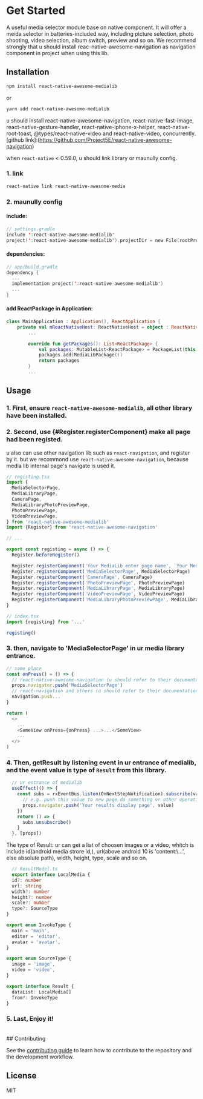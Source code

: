# Get Started

A useful media selector module base on native component. It will offer a meida selector in batteries-included way, including picture selection, photo shooting, video selection, album switch, preview and so on. We recommend strongly that u should install reac-native-awesome-navigation as navigation component in project when using this lib.

## Installation

```sh
npm install react-native-awesome-medialib
```
or
```sh
yarn add react-native-awesome-medialib
```

u should install react-native-awesome-navigation, react-native-fast-image, react-native-gesture-handler, react-native-iphone-x-helper, react-native-root-toast, 
@types/react-native-video and react-native-video, concurrently.
[github link]:(https://github.com/Project5E/react-native-awesome-navigation) 

when `react-native` < 0.59.0, u should link library or maunully config.
### 1. link
```sh
react-native link react-native-awesome-media
``` 
### 2. maunully config
#### include:
```kotlin
// settings.gradle
include ':react-native-awesome-medialib'
project(':react-native-awesome-medialib').projectDir = new File(rootProject.projectDir, '../node_modules/react-native-awesome-medialib/android')
```
#### dependencies:
```kotlin
// app/build.gradle
dependency {
  ...
  implementation project(':react-native-awesome-medialib')
  ...
}
```
#### add ReactPackage in Application:
```kotlin
class MainApplication : Application(), ReactApplication {
    private val mReactNativeHost: ReactNativeHost = object : ReactNativeHost(this) {
        ...

        override fun getPackages(): List<ReactPackage> {
            val packages: MutableList<ReactPackage> = PackageList(this).packages
            packages.add(MediaLibPackage())
            return packages
        }
        ...
```

## Usage
### 1. First, ensure `react-native-awesome-medialib`, all other library have been installed.
### 2. Second, use {#Register.registerComponent} make all page had been registed. 
  u also can use other navigation lib such as `react-navigation`, and register by it. but we recommond use `react-native-awesome-navigation`, 
  because media lib internal page's navigate is used it.

```typescript
// registing.tsx
import {
  MediaSelectorPage,
  MediaLibraryPage,
  CameraPage,
  MediaLibraryPhotoPreviewPage,
  PhotoPreviewPage,
  VideoPreviewPage,
} from 'react-native-awesome-medialib'
import {Register} from 'react-native-awesome-navigation'

// ...

export const registing = async () => {
  Register.beforeRegister()

  Register.registerComponent('Your MediaLib enter page name', `Your MediaLib enter page`)
  Register.registerComponent('MediaSelectorPage', MediaSelectorPage)
  Register.registerComponent('CameraPage', CameraPage)
  Register.registerComponent('PhotoPreviewPage', PhotoPreviewPage)
  Register.registerComponent('MediaLibraryPage', MediaLibraryPage)
  Register.registerComponent('VideoPreviewPage', VideoPreviewPage)
  Register.registerComponent('MediaLibraryPhotoPreviewPage', MediaLibraryPhotoPreviewPage)
}

// index.tsx
import {registing} from '...'

registing()
```
### 3. then, navigate to 'MediaSelectorPage' in ur media library entrance. 
```typescript
// some place
const onPress() = () => {
  // react-native-awesome-navigation (u should refer to their documentation!)
  props.navigator.push('MediaSelectorPage')
  // react-navigation and others (u should refer to their documentation!)
  navigation.push...
}

return (
  <>
    ...
    <SomeView onPress={onPress} ...>...</SomeView>
    ...
  </>
)
```

### 4. Then, getResult by listening event in ur entrance of medialib, and the event value is type of `Result` from this library.
```typescript
  // Ur entrance of medialib
  useEffect(() => {
    const subs = rxEventBus.listen(OnNextStepNotification).subscribe(value => {
      // e.g. push this value to new page do something or other operation
      props.navigator.push('Your results display page', value)
    })
    return () => {
      subs.unsubscribe()
    }
  }, [props])
```

The type of Result: ur can get a list of choosen images or a video, whitch is include id(android media strore id,), url(above android 10 is 'content:\\...', else absolute path),
width, height, type, scale and so on.
```typescript
  // ResultModel.ts
  export interface LocalMedia {
  id?: number
  url: string
  width?: number
  height?: number
  scale?: number
  type?: SourceType
}

export enum InvokeType {
  main = 'main',
  editor = 'editor',
  avatar = 'avatar',
}

export enum SourceType {
  image = 'image',
  video = 'video',
}

export interface Result {
  dataList: LocalMedia[]
  from?: InvokeType
}
```

### 5. Last, Enjoy it!
<br/>
## Contributing

See the [contributing guide](CONTRIBUTING.md) to learn how to contribute to the repository and the development workflow.

## License

MIT
